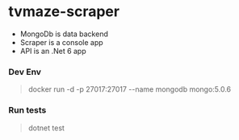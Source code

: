 # tvmaze-scraper


 - MongoDb is data backend
 - Scraper is a console app
 - API is an .Net 6 app

### Dev Env 

> docker run -d -p 27017:27017 --name mongodb mongo:5.0.6

### Run tests 

> dotnet test
